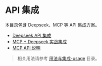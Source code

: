 # API 集成

本目录包含 Deepseek、MCP 等 API 集成方案。

- [Deepseek API 集成](./deepseek.md)
- [MCP + Deepseek 实战集成](./mcp-deepseek-integration.md)
- [MCP API 说明](./mcp.md)

> 相关用法请参考 [用法与集成-usage](../用法与集成-usage/) 目录。
